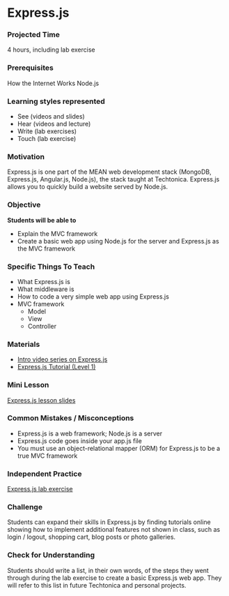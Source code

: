 # Express.js

### Projected Time
4 hours, including lab exercise

### Prerequisites
How the Internet Works
Node.js

### Learning styles represented
- See (videos and slides)
- Hear (videos and lecture)
- Write (lab exercises)
- Touch (lab exercise)

### Motivation
Express.js is one part of the MEAN web development stack (MongoDB, Express.js, Angular.js, Node.js), the stack taught at Techtonica. Express.js allows you to quickly build a website served by Node.js.

### Objective
**Students will be able to** 
- Explain the MVC framework
- Create a basic web app using Node.js for the server and Express.js as the MVC framework

### Specific Things To Teach
- What Express.js is
- What middleware is
- How to code a very simple web app using Express.js
- MVC framework
  - Model
  - View
  - Controller

### Materials
- [Intro video series on Express.js](https://www.youtube.com/playlist?list=PLVHlCYNvnqYpQXeTEA0PxH1spth-K9ey7)
- [Express.js Tutorial (Level 1)](https://www.youtube.com/watch?v=IjXAr5CJ2Ec)

### Mini Lesson
[Express.js lesson slides](https://docs.google.com/presentation/d/12h5SyQO7yk-cepXk_t5o-5zvXLGAOUFU-Ui7U5ZLDcY/edit?usp=sharing)

### Common Mistakes / Misconceptions
- Express.js is a web framework; Node.js is a server
- Express.js code goes inside your app.js file
- You must use an object-relational mapper (ORM) for Express.js to be a true MVC framework

### Independent Practice
[Express.js lab exercise](curriculum/express/express-lab-exercise.md)

### Challenge
Students can expand their skills in Express.js by finding tutorials online showing how to implement additional features not shown in class, such as login / logout, shopping cart, blog posts or photo galleries.

### Check for Understanding
Students should write a list, in their own words, of the steps they went through during the lab exercise to create a basic Express.js web app. They will refer to this list in future Techtonica and personal projects.
